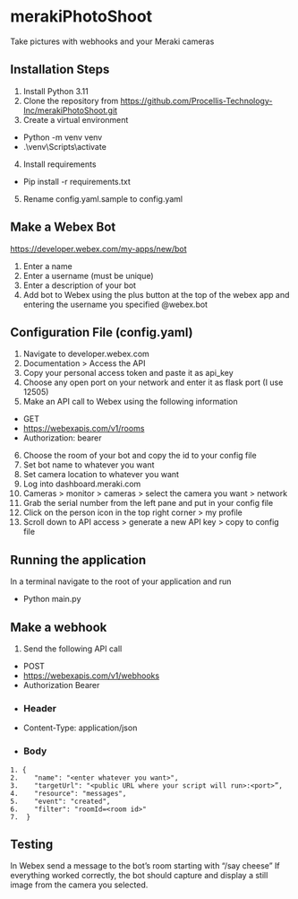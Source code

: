 # merakiPhotoShoot
Take pictures with webhooks and your Meraki cameras

## Installation Steps
1.	Install Python 3.11
2.	Clone the repository from https://github.com/Procellis-Technology-Inc/merakiPhotoShoot.git
3.	Create a virtual environment
- Python -m venv venv
- .\venv\Scripts\activate
4.	Install requirements
- Pip install -r requirements.txt
5.	Rename config.yaml.sample to config.yaml

## Make a Webex Bot
https://developer.webex.com/my-apps/new/bot
1.	Enter a name
2.	Enter a username (must be unique)
3.	Enter a description of your bot
4.	Add bot to Webex using the plus button at the top of the webex app and entering the username you specified @webex.bot

## Configuration File (config.yaml)
1.	Navigate to developer.webex.com
2.	Documentation > Access the API
3.	Copy your personal access token and paste it as api_key
4.	Choose any open port on your network and enter it as flask port (I use 12505)
5.	Make an API call to Webex using the following information
-	GET
-	https://webexapis.com/v1/rooms
-	Authorization: bearer <Api Key>
6.	Choose the room of your bot and copy the id to your config file
7.	Set bot name to whatever you want
8.	Set camera location to whatever you want
9.	Log into dashboard.meraki.com
10.	Cameras > monitor > cameras > select the camera you want > network
11.	Grab the serial number from the left pane and put in your config file
12.	Click on the person icon in the top right corner > my profile
13.	Scroll down to API access > generate a new API key > copy to config file

## Running the application
In a terminal navigate to the root of your application and run
- Python main.py

## Make a webhook
1.	Send the following API call
-	POST
-	https://webexapis.com/v1/webhooks
- Authorization Bearer <Api Key>
-  ###	Header
-  Content-Type: application/json
-  ###	Body
``` 
1. {
2.	  "name": "<enter whatever you want>",
3.	  "targetUrl": "<public URL where your script will run>:<port>”,
4.	  "resource": "messages",
5.	  "event": "created",
6.	  "filter": "roomId=<room id>"
7.	}
```
## Testing
In Webex send a message to the bot’s room starting with “/say cheese”
If everything worked correctly, the bot should capture and display a still image from the camera you selected.
